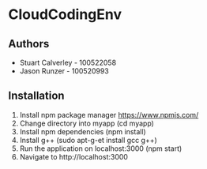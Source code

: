 # CloudCodingEnv

## Authors
- Stuart Calverley - 100522058
- Jason Runzer - 100520993

## Installation
1. Install npm package manager https://www.npmjs.com/
2. Change directory into myapp (cd myapp)
3. Install npm dependencies (npm install)
4. Install g++ (sudo apt-g-et install gcc g++)
5. Run the application on localhost:3000 (npm start)
6. Navigate to http://localhost:3000
